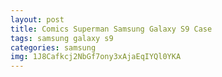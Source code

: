 ```yaml
---
layout: post
title: Comics Superman Samsung Galaxy S9 Case
tags: samsung galaxy s9
categories: samsung
img: 1J8Cafkcj2NbGf7ony3xAjaEqIYQl0YKA
---
```

